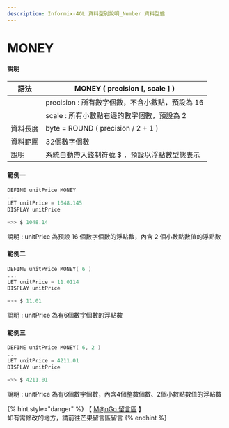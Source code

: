 ```yaml
---
description: Informix-4GL 資料型別說明_Number 資料型態
---
```


# MONEY

#### 說明

| 語法   | MONEY ( precision \[, scale ] )    |
| ---- | ---------------------------------- |
|      | precision : 所有數字個數，不含小數點，預設為 16    |
|      | scale : 所有小數點右邊的數字個數，預設為 2         |
| 資料長度 | byte = ROUND ( precision / 2 + 1 ) |
| 資料範圍 | 32個數字個數                            |
| 說明   | 系統自動帶入錢制符號 $ ，預設以浮點數型態表示           |

#### 範例一

```objectivec
DEFINE unitPrice MONEY
...
LET unitPrice = 1048.145
DISPLAY unitPrice

=>> $ 1048.14
```

說明 : unitPrice 為預設 16 個數字個數的浮點數，內含 2 個小數點數值的浮點數

#### 範例二

```objectivec
DEFINE unitPrice MONEY( 6 )
...
LET unitPrice = 11.0114
DISPLAY unitPrice

=>> $ 11.01
```

說明 : unitPrice 為有6個數字個數的浮點數

#### 範例三

```objectivec
DEFINE unitPrice MONEY( 6, 2 )
...
LET unitPrice = 4211.01
DISPLAY unitPrice

=>> $ 4211.01
```

說明 : unitPrice 為有6個數字個數，內含4個整數個數、2個小數點數值的浮點數

{% hint style="danger" %}
【 [M@nGo 留言區](https://give0714.pixnet.net/blog/post/46111630-informix-4gl-%E7%B0%A1%E5%96%AE%E8%B3%87%E6%96%99%E5%9E%8B%E5%88%A5%E3%80%8A-numeric-data-%E3%80%8B\(-%E4%B8%83-\)) 】\
如有需修改的地方，請前往芒果留言區留言
{% endhint %}
